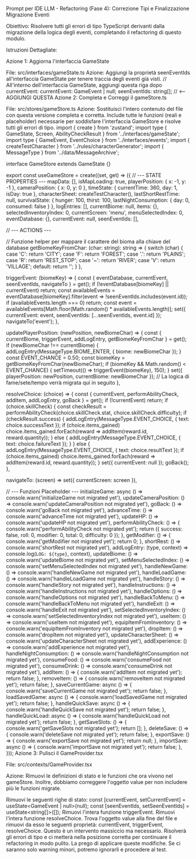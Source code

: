 Prompt per IDE LLM - Refactoring (Fase 4): Correzione Tipi e Finalizzazione Migrazione Eventi

Obiettivo: Risolvere tutti gli errori di tipo TypeScript derivanti dalla migrazione della logica degli eventi, completando il refactoring di questo modulo.

Istruzioni Dettagliate:

Azione 1: Aggiorna l'interfaccia GameState

File: src/interfaces/gameState.ts
Azione: Aggiungi la proprietà seenEventIds all'interfaccia GameState per tenere traccia degli eventi già visti.
// All'interno dell'interfaccia GameState, aggiungi questa riga dopo currentEvent:
currentEvent: GameEvent | null;
seenEventIds: string[]; // <-- AGGIUNGI QUESTA
Azione 2: Completa e Correggi il gameStore.ts

File: src/stores/gameStore.ts
Azione: Sostituisci l'intero contenuto del file con questa versione completa e corretta. Include tutte le funzioni (reali e placeholder) necessarie per soddisfare l'interfaccia GameStore e risolve tutti gli errori di tipo.
import { create } from 'zustand';
import type { GameState, Screen, AbilityCheckResult } from '../interfaces/gameState';
import type { GameEvent, EventChoice } from '../interfaces/events';
import { createTestCharacter } from '../rules/characterGenerator';
import { MessageType } from '../data/MessageArchive';

interface GameStore extends GameState {}

export const useGameStore = create<GameStore>((set, get) => ({
  // --- STATE PROPERTIES ---
  mapData: [],
  isMapLoading: true,
  playerPosition: { x: -1, y: -1 },
  cameraPosition: { x: 0, y: 0 },
  timeState: { currentTime: 360, day: 1, isDay: true },
  characterSheet: createTestCharacter(),
  lastShortRestTime: null,
  survivalState: { hunger: 100, thirst: 100, lastNightConsumption: { day: 0, consumed: false } },
  logEntries: [],
  currentBiome: null,
  items: {},
  selectedInventoryIndex: 0,
  currentScreen: 'menu',
  menuSelectedIndex: 0,
  eventDatabase: {},
  currentEvent: null,
  seenEventIds: [],

  // --- ACTIONS ---

  // Funzione helper per mappare il carattere del bioma alla chiave del database
  getBiomeKeyFromChar: (char: string): string => {
    switch (char) {
      case 'C': return 'CITY';
      case 'F': return 'FOREST';
      case '.': return 'PLAINS';
      case 'R': return 'REST_STOP';
      case '~': return 'RIVER';
      case 'V': return 'VILLAGE';
      default: return '';
    }
  },

  triggerEvent: (biomeKey) => {
    const { eventDatabase, currentEvent, seenEventIds, navigateTo } = get();
    if (!eventDatabase[biomeKey] || currentEvent) return;
    const availableEvents = eventDatabase[biomeKey].filter(event => !seenEventIds.includes(event.id));
    if (availableEvents.length === 0) return;
    const event = availableEvents[Math.floor(Math.random() * availableEvents.length)];
    set({ currentEvent: event, seenEventIds: [...seenEventIds, event.id] });
    navigateTo('event');
  },

  updatePlayerPosition: (newPosition, newBiomeChar) => {
    const { currentBiome, triggerEvent, addLogEntry, getBiomeKeyFromChar } = get();
    if (newBiomeChar !== currentBiome) {
      addLogEntry(MessageType.BIOME_ENTER, { biome: newBiomeChar });
    }
    const EVENT_CHANCE = 0.50;
    const biomeKey = getBiomeKeyFromChar(newBiomeChar);
    if (biomeKey && Math.random() < EVENT_CHANCE) {
      setTimeout(() => triggerEvent(biomeKey), 150);
    }
    set({ playerPosition: newPosition, currentBiome: newBiomeChar });
    // La logica di fame/sete/tempo verrà migrata qui in seguito
  },

  resolveChoice: (choice) => {
    const { currentEvent, performAbilityCheck, addItem, addLogEntry, goBack } = get();
    if (!currentEvent) return;
    if (choice.skillCheck) {
      const checkResult = performAbilityCheck(choice.skillCheck.stat, choice.skillCheck.difficulty);
      if (checkResult.success) {
        addLogEntry(MessageType.EVENT_CHOICE, { text: choice.successText });
        if (choice.items_gained) choice.items_gained.forEach(reward => addItem(reward.id, reward.quantity));
      } else {
        addLogEntry(MessageType.EVENT_CHOICE, { text: choice.failureText });
      }
    } else {
      addLogEntry(MessageType.EVENT_CHOICE, { text: choice.resultText });
      if (choice.items_gained) choice.items_gained.forEach(reward => addItem(reward.id, reward.quantity));
    }
    set({ currentEvent: null });
    goBack();
  },

  navigateTo: (screen) => set({ currentScreen: screen }),
  
  // --- Funzioni Placeholder ---
  initializeGame: async () => console.warn('initializeGame not migrated yet'),
  updateCameraPosition: () => console.warn('updateCameraPosition not migrated yet'),
  goBack: () => console.warn('goBack not migrated yet'),
  advanceTime: () => console.warn('advanceTime not migrated yet'),
  updateHP: () => console.warn('updateHP not migrated yet'),
  performAbilityCheck: () => { console.warn('performAbilityCheck not migrated yet'); return ({ success: false, roll: 0, modifier: 0, total: 0, difficulty: 0 }); },
  getModifier: () => { console.warn('getModifier not migrated yet'); return 0; },
  shortRest: () => console.warn('shortRest not migrated yet'),
  addLogEntry: (type, context) => console.log(`LOG: ${type}`, context),
  updateBiome: () => console.warn('updateBiome not migrated yet'),
  setMenuSelectedIndex: () => console.warn('setMenuSelectedIndex not migrated yet'),
  handleNewGame: () => console.warn('handleNewGame not migrated yet'),
  handleLoadGame: () => console.warn('handleLoadGame not migrated yet'),
  handleStory: () => console.warn('handleStory not migrated yet'),
  handleInstructions: () => console.warn('handleInstructions not migrated yet'),
  handleOptions: () => console.warn('handleOptions not migrated yet'),
  handleBackToMenu: () => console.warn('handleBackToMenu not migrated yet'),
  handleExit: () => console.warn('handleExit not migrated yet'),
  setSelectedInventoryIndex: () => console.warn('setSelectedInventoryIndex not migrated yet'),
  useItem: () => console.warn('useItem not migrated yet'),
  equipItemFromInventory: () => console.warn('equipItemFromInventory not migrated yet'),
  dropItem: () => console.warn('dropItem not migrated yet'),
  updateCharacterSheet: () => console.warn('updateCharacterSheet not migrated yet'),
  addExperience: () => console.warn('addExperience not migrated yet'),
  handleNightConsumption: () => console.warn('handleNightConsumption not migrated yet'),
  consumeFood: () => console.warn('consumeFood not migrated yet'),
  consumeDrink: () => console.warn('consumeDrink not migrated yet'),
  addItem: () => { console.warn('addItem not migrated yet'); return false; },
  removeItem: () => { console.warn('removeItem not migrated yet'); return false; },
  saveCurrentGame: async () => { console.warn('saveCurrentGame not migrated yet'); return false; },
  loadSavedGame: async () => { console.warn('loadSavedGame not migrated yet'); return false; },
  handleQuickSave: async () => { console.warn('handleQuickSave not migrated yet'); return false; },
  handleQuickLoad: async () => { console.warn('handleQuickLoad not migrated yet'); return false; },
  getSaveSlots: () => { console.warn('getSaveSlots not migrated yet'); return []; },
  deleteSave: () => { console.warn('deleteSave not migrated yet'); return false; },
  exportSave: () => { console.warn('exportSave not migrated yet'); return null; },
  importSave: async () => { console.warn('importSave not migrated yet'); return false; },
}));
Azione 3: Pulisci il GameProvider.tsx

File: src/contexts/GameProvider.tsx

Azione: Rimuovi le definizioni di stato e le funzioni che ora vivono nel gameStore. Inoltre, dobbiamo correggere l'oggetto value per non includere più le funzioni migrate.

Rimuovi le seguenti righe di stato:
const [currentEvent, setCurrentEvent] = useState<GameEvent | null>(null);
const [seenEventIds, setSeenEventIds] = useState<string[]>([]);
Rimuovi l'intera funzione triggerEvent.
Rimuovi l'intera funzione resolveChoice.
Trova l'oggetto value alla fine del file e rimuovi da esso le seguenti proprietà: currentEvent, triggerEvent, resolveChoice.
Questo è un intervento massiccio ma necessario. Risolverà gli errori di tipo e ci metterà nella posizione corretta per continuare il refactoring in modo pulito. La prego di applicare queste modifiche. Se ci saranno solo warning minori, potremo ignorarli e procedere al test.

